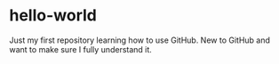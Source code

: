 # hello-world
Just my first repository learning how to use GitHub. New to GitHub and want to make sure I fully understand it.
